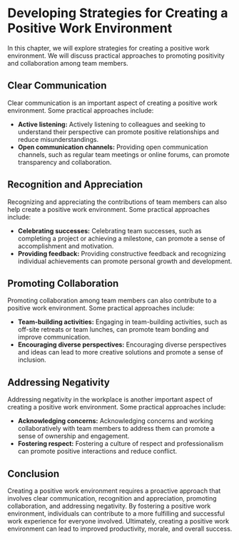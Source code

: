 Developing Strategies for Creating a Positive Work Environment
===============================================================================================================

In this chapter, we will explore strategies for creating a positive work environment. We will discuss practical approaches to promoting positivity and collaboration among team members.

Clear Communication
-------------------

Clear communication is an important aspect of creating a positive work environment. Some practical approaches include:

* **Active listening:** Actively listening to colleagues and seeking to understand their perspective can promote positive relationships and reduce misunderstandings.
* **Open communication channels:** Providing open communication channels, such as regular team meetings or online forums, can promote transparency and collaboration.

Recognition and Appreciation
----------------------------

Recognizing and appreciating the contributions of team members can also help create a positive work environment. Some practical approaches include:

* **Celebrating successes:** Celebrating team successes, such as completing a project or achieving a milestone, can promote a sense of accomplishment and motivation.
* **Providing feedback:** Providing constructive feedback and recognizing individual achievements can promote personal growth and development.

Promoting Collaboration
-----------------------

Promoting collaboration among team members can also contribute to a positive work environment. Some practical approaches include:

* **Team-building activities:** Engaging in team-building activities, such as off-site retreats or team lunches, can promote team bonding and improve communication.
* **Encouraging diverse perspectives:** Encouraging diverse perspectives and ideas can lead to more creative solutions and promote a sense of inclusion.

Addressing Negativity
---------------------

Addressing negativity in the workplace is another important aspect of creating a positive work environment. Some practical approaches include:

* **Acknowledging concerns:** Acknowledging concerns and working collaboratively with team members to address them can promote a sense of ownership and engagement.
* **Fostering respect:** Fostering a culture of respect and professionalism can promote positive interactions and reduce conflict.

Conclusion
----------

Creating a positive work environment requires a proactive approach that involves clear communication, recognition and appreciation, promoting collaboration, and addressing negativity. By fostering a positive work environment, individuals can contribute to a more fulfilling and successful work experience for everyone involved. Ultimately, creating a positive work environment can lead to improved productivity, morale, and overall success.
